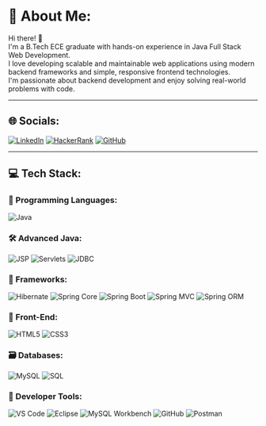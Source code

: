 # 👋 About Me:

Hi there! 🙌  
I'm a B.Tech ECE graduate with hands-on experience in Java Full Stack Web Development.  
I love developing scalable and maintainable web applications using modern backend frameworks and simple, responsive frontend technologies.  
I'm passionate about backend development and enjoy solving real-world problems with code.

---

## 🌐 Socials:
[![LinkedIn](https://img.shields.io/badge/LinkedIn-blue?style=for-the-badge&logo=linkedin)](https://www.linkedin.com/in/swamy-m-k/)
[![HackerRank](https://img.shields.io/badge/HackerRank-2EC866?style=for-the-badge&logo=hackerrank&logoColor=white)](https://www.hackerrank.com/profile/swamimk2002)
[![GitHub](https://img.shields.io/badge/GitHub-black?style=for-the-badge&logo=github&logoColor=white)](https://github.com/Swamy-JFSD)



---

## 💻 Tech Stack:

### 🧠 Programming Languages:
![Java](https://img.shields.io/badge/Java-ED8B00?style=for-the-badge&logo=java)

### 🛠 Advanced Java:
![JSP](https://img.shields.io/badge/JSP-007396?style=for-the-badge)
![Servlets](https://img.shields.io/badge/Servlets-007396?style=for-the-badge)
![JDBC](https://img.shields.io/badge/JDBC-007396?style=for-the-badge)

### 🌱 Frameworks:
![Hibernate](https://img.shields.io/badge/Hibernate-59666C?style=for-the-badge&logo=hibernate)
![Spring Core](https://img.shields.io/badge/Spring_Core-6DB33F?style=for-the-badge&logo=spring)
![Spring Boot](https://img.shields.io/badge/Spring_Boot-6DB33F?style=for-the-badge&logo=springboot)
![Spring MVC](https://img.shields.io/badge/Spring_MVC-6DB33F?style=for-the-badge&logo=spring)
![Spring ORM](https://img.shields.io/badge/Spring_ORM-6DB33F?style=for-the-badge&logo=spring)

### 🎨 Front-End:
![HTML5](https://img.shields.io/badge/HTML5-E34F26?style=for-the-badge&logo=html5)
![CSS3](https://img.shields.io/badge/CSS3-1572B6?style=for-the-badge&logo=css3)

### 🗃️ Databases:
![MySQL](https://img.shields.io/badge/MySQL-005C84?style=for-the-badge&logo=mysql)
![SQL](https://img.shields.io/badge/SQL-4479A1?style=for-the-badge&logo=sqlite)

### 🧰 Developer Tools:
![VS Code](https://img.shields.io/badge/VS_Code-007ACC?style=for-the-badge&logo=visual-studio-code)
![Eclipse](https://img.shields.io/badge/Eclipse_IDE-2C2255?style=for-the-badge&logo=eclipse-ide)
![MySQL Workbench](https://img.shields.io/badge/MySQL_Workbench-4479A1?style=for-the-badge&logo=mysql)
![GitHub](https://img.shields.io/badge/GitHub-181717?style=for-the-badge&logo=github)
![Postman](https://img.shields.io/badge/Postman-FF6C37?style=for-the-badge&logo=postman)
